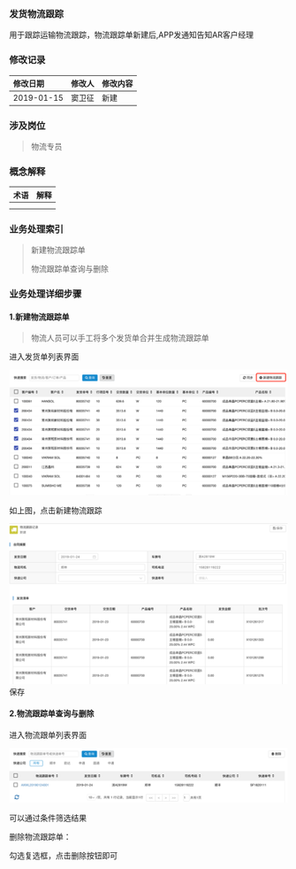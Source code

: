 ### 发货物流跟踪

用于跟踪运输物流跟踪，物流跟踪单新建后,APP发通知告知AR客户经理

### 修改记录

| 修改日期 | 修改人 | 修改内容 |
| :--- | :--- | :--- |
| 2019-01-15 | 窦卫征 | 新建 |

### 涉及岗位

> 物流专员

### 概念解释

| 术语 | 解释 |
| :--- | :--- |
|  |  |
|  |  |

### 业务处理索引

> 新建物流跟踪单
>
> 物流跟踪单查询与删除

### 业务处理详细步骤

#### 1.新建物流跟踪单

> 物流人员可以手工将多个发货单合并生成物流跟踪单

进入发货单列表界面

![](/assets/gxfhdxjwlgz1240.png)

如上图，点击新建物流跟踪

![](/assets/xjwlgzsj1241.png)保存

#### 2.物流跟踪单查询与删除

进入物流跟单列表界面

![](/assets/wlgd1243.png)

可以通过条件筛选结果

删除物流跟踪单：

勾选复选框，点击删除按钮即可

